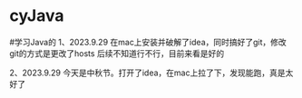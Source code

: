 # cyJava
#学习Java的
1、2023.9.29 在mac上安装并破解了idea，同时搞好了git，修改git的方式是更改了hosts 后续不知道行不行，目前来看是好的

2、2023.9.29 今天是中秋节。打开了idea，在mac上拉了下，发现能跑，真是太好了